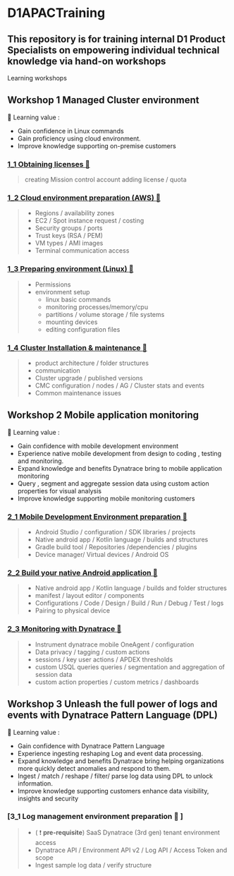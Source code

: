 # D1APACTraining

## This repository is for training internal D1 Product Specialists on empowering individual technical knowledge via hand-on workshops

Learning workshops

## Workshop 1 Managed Cluster environment

:blue_book: Learning value : 
 - Gain confidence in Linux commands
 - Gain proficiency using cloud environment. 
 - Improve knowledge supporting on-premise customers

  ### [1_1 Obtaining licenses :link: ](https://github.com/hakansuku/D1APACTraining/blob/main/1_1%20Obtain%20Dynatrace%20License.md)
  > creating Mission control account
  > adding license / quota

  ### [1_2 Cloud environment preparation (AWS) :link: ](https://github.com/hakansuku/D1APACTraining/blob/main/1_2%20Cloud%20environment%20preparation.md)
  > - Regions / availability zones
  > - EC2 / Spot instance request / costing
  > - Security groups / ports 
  > - Trust keys (RSA / PEM)
  > - VM types / AMI images
  > - Terminal communication access

  ### [1_3 Preparing environment (Linux) :link: ](https://github.com/hakansuku/D1APACTraining/blob/main/1_3%20Learning%20the%20linux%20envrionment%20and%20preparation.md)
  > - Permissions
  > - environment setup
  >   - linux basic commands 
  >   - monitoring processes/memory/cpu 
  >   - partitions / volume storage / file systems
  >   - mounting devices
  >   - editing configuration files

  ### [1_4 Cluster Installation & maintenance :link: ](https://github.com/hakansuku/D1APACTraining/blob/main/1_4%20Cluster_Installation_maintenance.md)
  > - product architecture / folder structures
  > - communication 
  > - Cluster upgrade / published versions
  > - CMC configuration / nodes / AG / Cluster stats and events
  > - Common maintenance issues

## Workshop 2 Mobile application monitoring

:blue_book: Learning value : 
 - Gain confidence with mobile development environment
 - Experience native mobile development from design to coding , testing and monitoring.
 - Expand knowledge and benefits Dynatrace bring to mobile application monitoring
 - Query , segment and aggregate session data using custom action properties for visual analysis
 - Improve knowledge supporting mobile monitoring customers

  ### [2_1 Mobile Development Environment preparation :link: ](https://github.com/hakansuku/D1APACTraining/blob/main/2_1%20Mobile%20Development%20Environment%20preparatio.md)
  > - Android Studio / configuration / SDK libraries / projects
  > - Native android app / Kotlin language / builds and structures
  > - Gradle build tool / Repositories /dependencies / plugins
  > - Device manager/ Virtual devices / Android OS

  ### [2_2 Build your native Android application :link: ](https://github.com/hakansuku/D1APACTraining/blob/main/2_2%20Build%20your%20native%20Android%20application.md)
  > - Native android app / Kotlin language / builds and folder structures
  > - manifest / layout editor / components
  > - Configurations / Code / Design / Build / Run / Debug / Test / logs
  > - Pairing to physical device 

  ### [2_3 Monitoring with Dynatrace :link: ](https://github.com/hakansuku/D1APACTraining/blob/main/2_3%20Monitoring%20with%20Dynatrace.md)
  > - Instrument dynatrace mobile OneAgent / configuration
  > - Data privacy / tagging / custom actions
  > - sessions / key user actions / APDEX thresholds
  > - custom USQL queries queries / segmentation and aggregation of session data
  > - custom action properties / custom metrics / dashboards
 
## Workshop 3 Unleash the full power of logs and events with Dynatrace Pattern Language (DPL)

:blue_book: Learning value : 
 - Gain confidence with Dynatrace Pattern Language 
 - Experience ingesting reshaping Log and event data processing.
 - Expand knowledge and benefits Dynatrace bring helping organizations more quickly detect anomalies and respond to them.
 - Ingest / match / reshape / filter/ parse  log data using DPL to unlock information.
 - Improve knowledge supporting customers enhance data visibility, insights and security

  ### [3_1 Log management environment preparation :link: ]
  > - ( :exclamation: **pre-requisite**) SaaS Dynatrace (3rd gen) tenant environment access
  > - Dynatrace API / Environment API v2 / Log API / Access Token and scope
  > - Ingest sample log data / verify structure
  
 


